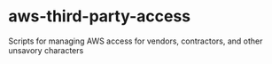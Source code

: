 # aws-third-party-access
Scripts for managing AWS access for vendors, contractors, and other unsavory characters
